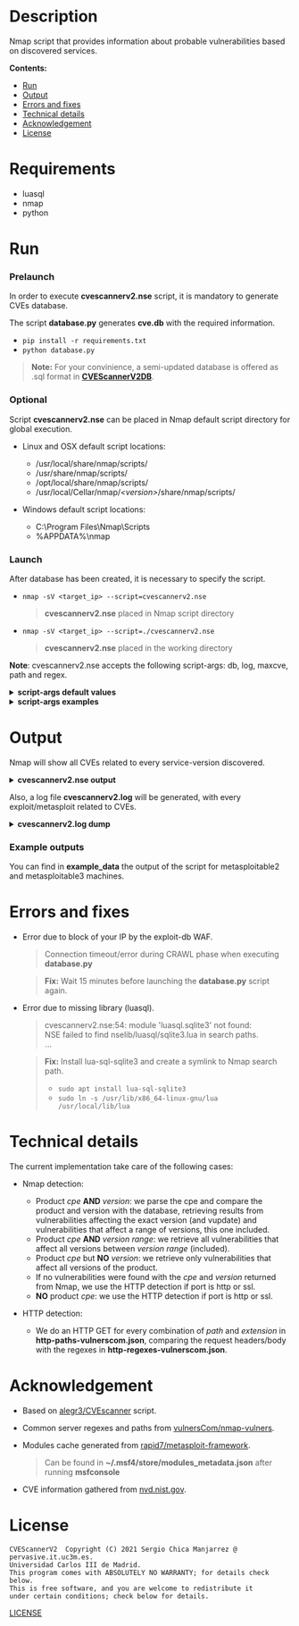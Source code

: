 # Description
Nmap script that provides information about probable vulnerabilities based on discovered services.

**Contents:**
  - [Run](#run)
  - [Output](#output)
  - [Errors and fixes](#errors-and-fixes)
  - [Technical details](#technical-details)
  - [Acknowledgement](#acknowledgement)
  - [License](#license)

# Requirements
- luasql
- nmap
- python

# Run
### Prelaunch
In order to execute **cvescannerv2.nse** script, it is mandatory to generate CVEs database.

The script **database.py** generates **cve.db** with the required information.

- `pip install -r requirements.txt`
- `python database.py`
> **Note:** For your convinience, a semi-updated database is offered as .sql format in **[CVEScannerV2DB](https://github.com/scmanjarrez/CVEScannerV2DB)**.

### Optional
Script **cvescannerv2.nse** can be placed in Nmap default script directory for global execution.

- Linux and OSX default script locations:
  - /usr/local/share/nmap/scripts/
  - /usr/share/nmap/scripts/
  - /opt/local/share/nmap/scripts/
  - /usr/local/Cellar/nmap/<i>&lt;version&gt;</i>/share/nmap/scripts/

- Windows default script locations:
  - C:\Program Files\Nmap\Scripts
  - %APPDATA%\nmap

### Launch
After database has been created, it is necessary to specify the script.

- `nmap -sV <target_ip> --script=cvescannerv2.nse`
  > **cvescannerv2.nse** placed in Nmap script directory

- `nmap -sV <target_ip> --script=./cvescannerv2.nse`
  > **cvescannerv2.nse** placed in the working directory

**Note**: cvescannerv2.nse accepts the following script-args: db, log, maxcve, path and regex.
<details>
    <summary><b>script-args default values</b></summary>

    db: cve.db
    log: cvescannerv2.log
    maxcve: 10
    path: http-paths-vulnerscom.json
    regex: http-regex-vulnerscom.json
</details>

<details>
    <summary><b>script-args examples</b></summary>

```bash
nmap -sV <target_ip> --script=./cvescannerv2.nse --script-args db=cve.db
nmap -sV <target_ip> --script=./cvescannerv2.nse --script-args log=cvescannerv2.log
nmap -sV <target_ip> --script=./cvescannerv2.nse --script-args maxcve=10
nmap -sV <target_ip> --script=./cvescannerv2.nse --script-args path=http-paths-vulnerscom.json
nmap -sV <target_ip> --script=./cvescannerv2.nse --script-args regex=http-regex-vulnerscom.json

nmap -sV <target_ip> --script=./cvescannerv2.nse --script-args db=cve.db,log=cvescannerv2.log,maxcve=10,path=http-paths-vulnerscom.json,regex=http-regex-vulnerscom.json
```

</details>

# Output
Nmap will show all CVEs related to every service-version discovered.

<details>
    <summary><b>cvescannerv2.nse output</b></summary>

    PORT      STATE    SERVICE        VERSION
    22/tcp    open  ssh                  OpenSSH 7.1 (protocol 2.0)
    | cvescannerv2:
    |   product: openssh
    |   version: 7.1
    |   vupdate: *
    |   cves: 27
    |   	CVE ID              	CVSSv2	CVSSv3	ExploitDB 	Metasploit
    |   	CVE-2008-3844       	9.3  	-    	No        	No
    |   	CVE-2016-8858       	7.8  	7.5  	No        	No
    |   	CVE-2016-6515       	7.8  	7.5  	Yes       	No
    |   	CVE-2016-1908       	7.5  	9.8  	No        	No
    |   	CVE-2016-10009      	7.5  	7.3  	Yes       	No
    |   	CVE-2015-8325       	7.2  	7.8  	No        	No
    |   	CVE-2016-10012      	7.2  	7.8  	No        	No
    |   	CVE-2016-10010      	6.9  	7.0  	Yes       	No
    |   	CVE-2020-15778      	6.8  	7.8  	No        	No
    |_  	CVE-2019-6111       	5.8  	5.9  	Yes       	No
    ...
    ...
    3306/tcp  open  mysql                MySQL 5.5.20-log
    | cvescannerv2:
    |   product: mysql
    |   version: 5.5.20
    |   vupdate: *
    |   cves: 541
    |   	CVE ID              	CVSSv2	CVSSv3	ExploitDB 	Metasploit
    |   	CVE-2012-2750       	10.0 	-    	No        	No
    |   	CVE-2016-6662       	10.0 	9.8  	Yes       	No
    |   	CVE-2012-3163       	9.0  	-    	No        	No
    |   	CVE-2020-14878      	7.7  	8.0  	No        	No
    |   	CVE-2013-1492       	7.5  	-    	No        	No
    |   	CVE-2014-0001       	7.5  	-    	No        	No
    |   	CVE-2018-2562       	7.5  	7.1  	No        	No
    |   	CVE-2014-6500       	7.5  	-    	No        	No
    |   	CVE-2014-6491       	7.5  	-    	No        	No
    |_  	CVE-2012-0553       	7.5  	-    	No        	No
    ...
    ...
</details>

Also, a log file **cvescannerv2.log** will be generated, with every
exploit/metasploit related to CVEs.

<details>
    <summary><b>cvescannerv2.log dump</b></summary>

    #################################################
    ############## 2021-11-05 14:01:01 ##############
    #################################################

    [*] host: 172.16.2.132
    [*] port: 22
    [+] protocol: tcp
    [+] service: ssh
    [+] product: openssh
    [+] version: 7.1
    [+] vupdate: *
    [+] cves: 27
    [-] 	id: CVE-2008-3844     	cvss_v2: 9.3  	cvss_v3: -
    [-] 	id: CVE-2016-8858     	cvss_v2: 7.8  	cvss_v3: 7.5
    [-] 	id: CVE-2016-6515     	cvss_v2: 7.8  	cvss_v3: 7.5
    [!] 		ExploitDB:
    [#] 			name: OpenSSH 7.2 - Denial of Service
    [#] 			id: 40888
    [#] 			url: https://www.exploit-db.com/exploits/40888
    [-] 	id: CVE-2016-1908     	cvss_v2: 7.5  	cvss_v3: 9.8
    [-] 	id: CVE-2016-10009    	cvss_v2: 7.5  	cvss_v3: 7.3
    [!] 		ExploitDB:
    [#] 			name: OpenSSH < 7.4 - agent Protocol Arbitrary Library Loading
    [#] 			id: 40963
    [#] 			url: https://www.exploit-db.com/exploits/40963
    [-] 	id: CVE-2015-8325     	cvss_v2: 7.2  	cvss_v3: 7.8
    [-] 	id: CVE-2016-10012    	cvss_v2: 7.2  	cvss_v3: 7.8
    [-] 	id: CVE-2016-10010    	cvss_v2: 6.9  	cvss_v3: 7.0
    [!] 		ExploitDB:
    [#] 			name: OpenSSH < 7.4 - 'UsePrivilegeSeparation Disabled' Forwarded Unix Domain Sockets Privilege Escalation
    [#] 			id: 40962
    [#] 			url: https://www.exploit-db.com/exploits/40962
    [-] 	id: CVE-2020-15778    	cvss_v2: 6.8  	cvss_v3: 7.8
    ...
    ...
    -------------------------------------------------
    [*] host: 172.16.2.132
    [*] port: 3306
    [+] protocol: tcp
    [+] service: mysql
    [+] product: mysql
    [+] version: 5.5.20
    [+] vupdate: *
    [+] cves: 541
    [-] 	id: CVE-2012-2750     	cvss_v2: 10.0 	cvss_v3: -
    [-] 	id: CVE-2016-6662     	cvss_v2: 10.0 	cvss_v3: 9.8
    [!] 		ExploitDB:
    [#] 			name: MySQL / MariaDB / PerconaDB 5.5.51/5.6.32/5.7.14 - Code Execution / Privilege Escalation
    [#] 			id: 40360
    [#] 			url: https://www.exploit-db.com/exploits/40360
    [-] 	id: CVE-2012-3163     	cvss_v2: 9.0  	cvss_v3: -
    [-] 	id: CVE-2020-14878    	cvss_v2: 7.7  	cvss_v3: 8.0
    [-] 	id: CVE-2013-1492     	cvss_v2: 7.5  	cvss_v3: -
    [-] 	id: CVE-2014-0001     	cvss_v2: 7.5  	cvss_v3: -
    [-] 	id: CVE-2018-2562     	cvss_v2: 7.5  	cvss_v3: 7.1
    [-] 	id: CVE-2014-6500     	cvss_v2: 7.5  	cvss_v3: -
    [-] 	id: CVE-2014-6491     	cvss_v2: 7.5  	cvss_v3: -
    [-] 	id: CVE-2012-0553     	cvss_v2: 7.5  	cvss_v3: -
    [-] 	id: CVE-2012-0882     	cvss_v2: 7.5  	cvss_v3: -
    [-] 	id: CVE-2012-3158     	cvss_v2: 7.5  	cvss_v3: -
    [-] 	id: CVE-2020-14760    	cvss_v2: 7.5  	cvss_v3: 5.5
    [-] 	id: CVE-2015-0411     	cvss_v2: 7.5  	cvss_v3: -
    [-] 	id: CVE-2016-0546     	cvss_v2: 7.2  	cvss_v3: -
    [-] 	id: CVE-2015-4819     	cvss_v2: 7.2  	cvss_v3: -
    [-] 	id: CVE-2016-3471     	cvss_v2: 7.1  	cvss_v3: 7.5
    [-] 	id: CVE-2016-6664     	cvss_v2: 6.9  	cvss_v3: 7.0
    [!] 		ExploitDB:
    [#] 			name: MySQL / MariaDB / PerconaDB 5.5.x/5.6.x/5.7.x - 'root' System User Privilege Escalation
    [#] 			id: 40679
    [#] 			url: https://www.exploit-db.com/exploits/40679
    [-] 	id: CVE-2020-14866    	cvss_v2: 6.8  	cvss_v3: 4.9
    ...
    ...
</details>

### Example outputs
You can find in **example_data** the output of the script for metasploitable2 and metasploitable3 machines.

# Errors and fixes
- Error due to block of your IP by the exploit-db WAF.
  > Connection timeout/error during CRAWL phase when executing **database.py**

  > **Fix:** Wait 15 minutes before launching the **database.py** script again.

- Error due to missing library (luasql).
  > cvescannerv2.nse:54: module 'luasql.sqlite3' not found:<br>
  > NSE failed to find nselib/luasql/sqlite3.lua in search paths.<br>
  > ...

  > **Fix:** Install lua-sql-sqlite3 and create a symlink to Nmap search path.<br>
  > - `sudo apt install lua-sql-sqlite3`<br>
  > - `sudo ln -s /usr/lib/x86_64-linux-gnu/lua /usr/local/lib/lua`

# Technical details
The current implementation take care of the following cases:

- Nmap detection:
  - Product _cpe_ **AND** _version_: we parse the cpe and
    compare the product and version with the database, retrieving
    results from vulnerabilities affecting the exact version (and vupdate)
    and vulnerabilities that affect a range of versions, this one included.
  - Product _cpe_ **AND** _version range_: we retrieve all vulnerabilities
    that affect all versions between _version range_ (included).
  - Product _cpe_ but **NO** _version_: we retrieve only vulnerabilities
    that affect all versions of the product.
  - If no vulnerabilities were found with the _cpe_ and _version_
    returned from Nmap, we use the HTTP detection if port is http or ssl.
  - **NO** product _cpe_: we use the HTTP detection  if port is http or ssl.

- HTTP detection:
  - We do an HTTP GET for every combination of _path_ and _extension_ in
  **http-paths-vulnerscom.json**, comparing the request headers/body with
  the regexes in **http-regexes-vulnerscom.json**.



# Acknowledgement

- Based on [alegr3/CVEscanner](https://github.com/alegr3/CVEscanner) script.

- Common server regexes and paths from [vulnersCom/nmap-vulners](https://github.com/vulnersCom/nmap-vulners).

- Modules cache generated from [rapid7/metasploit-framework](https://github.com/rapid7/metasploit-framework).
  > Can be found in **~/.msf4/store/modules_metadata.json** after running **msfconsole**

- CVE information gathered from [nvd.nist.gov](https://nvd.nist.gov).

# License
    CVEScannerV2  Copyright (C) 2021 Sergio Chica Manjarrez @ pervasive.it.uc3m.es.
    Universidad Carlos III de Madrid.
    This program comes with ABSOLUTELY NO WARRANTY; for details check below.
    This is free software, and you are welcome to redistribute it
    under certain conditions; check below for details.

[LICENSE](https://github.com/scmanjarrez/CVEScannerV2/blob/master/LICENSE)
